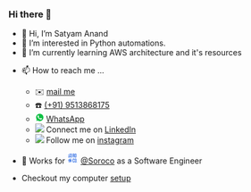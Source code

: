 ### Hi there 👋

<!--
**SatyamAnand98/SatyamAnand98** is a ✨ _special_ ✨ repository because its `README.md` (this file) appears on your GitHub profile.--->

- 👋 Hi, I’m Satyam Anand
- 👀 I’m interested in Python automations.
- 🌱 I’m currently learning AWS architecture and it's resources
<!-- - 💞️ I’m looking to collaborate on ... -->
- 📫 How to reach me ...
    - ✉️ [mail me](mailto:thesatemail@gmail.com)
    - ☎️ [(+91) 9513868175](tel:+919513868175)
    - <img src="https://github.com/SatyamAnand98/data/blob/master/favicon.png"/> [WhatsApp](https://api.whatsapp.com/send/?phone=919513868175&text=Hi&app_absent=0)
    - <img src="https://static-exp1.licdn.com/sc/h/2if24wp7oqlodqdlgei1n1520" width="20px"/> Connect me on [LinkedIn](https://www.linkedin.com/in/satyamanand/)
    - <img src="https://www.instagram.com/static/images/ico/favicon-192.png/68d99ba29cc8.png" width="20px"/> Follow me on [instagram](https://www.instagram.com/satyam_anand_/)
   
- 🏢 Works for <img src="https://github.com/SatyamAnand98/data/blob/master/soroco.png" width="20px" height="auto"/> [@Soroco](https://soroco.com/) as a Software Engineer
- Checkout my computer [setup](https://kit.co/satyam_anand_/computer-setup)
